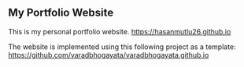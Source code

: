 ## My Portfolio Website
This is my personal portfolio website.
https://hasanmutlu26.github.io




The website is implemented using this following project as a template:
https://github.com/varadbhogayata/varadbhogayata.github.io
